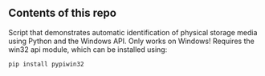 ## Contents of this repo

Script that demonstrates automatic identification of physical storage media using Python and the Windows API. Only works on Windows! Requires the win32 api module, which can be installed using:

```
pip install pypiwin32
```
